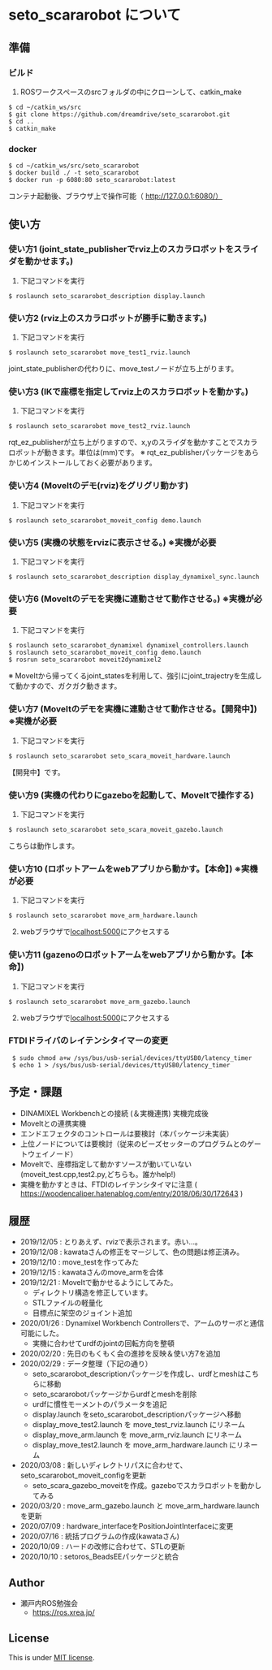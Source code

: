 # seto_scararobot について

## 準備

### ビルド

1. ROSワークスペースのsrcフォルダの中にクローンして、catkin_make

```
$ cd ~/catkin_ws/src
$ git clone https://github.com/dreamdrive/seto_scararobot.git
$ cd ..
$ catkin_make
```

### docker
```
$ cd ~/catkin_ws/src/seto_scararobot
$ docker build ./ -t seto_scararobot
$ docker run -p 6080:80 seto_scararobot:latest
```
コンテナ起動後、ブラウザ上で操作可能（ http://127.0.0.1:6080/）

## 使い方

### 使い方1 (joint_state_publisherでrviz上のスカラロボットをスライダを動かせます。)

1. 下記コマンドを実行

```
$ roslaunch seto_scararobot_description display.launch
```

### 使い方2 (rviz上のスカラロボットが勝手に動きます。)

1. 下記コマンドを実行

```
$ roslaunch seto_scararobot move_test1_rviz.launch
```
joint_state_publisherの代わりに、move_testノードが立ち上がります。

### 使い方3 (IKで座標を指定してrviz上のスカラロボットを動かす。)

1. 下記コマンドを実行

```
$ roslaunch seto_scararobot move_test2_rviz.launch
```
rqt_ez_publisherが立ち上がりますので、x,yのスライダを動かすことでスカラロボットが動きます。単位は(mm)です。
※ rqt_ez_publisherパッケージをあらかじめインストールしておく必要があります。

### 使い方4 (MoveItのデモ(rviz)をグリグリ動かす)

1. 下記コマンドを実行

```
$ roslaunch seto_scararobot_moveit_config demo.launch 
```

### 使い方5 (実機の状態をrvizに表示させる。) ※実機が必要

1. 下記コマンドを実行

```
$ roslaunch seto_scararobot_description display_dynamixel_sync.launch
```

### 使い方6 (MoveItのデモを実機に連動させて動作させる。) ※実機が必要

1. 下記コマンドを実行

```
$ roslaunch seto_scararobot_dynamixel dynamixel_controllers.launch 
$ roslaunch seto_scararobot_moveit_config demo.launch
$ rosrun seto_scararobot moveit2dynamixel2
```

※ MoveItから帰ってくるjoint_statesを利用して、強引にjoint_trajectryを生成して動かすので、ガクガク動きます。

### 使い方7 (MoveItのデモを実機に連動させて動作させる。【開発中】) ※実機が必要

1. 下記コマンドを実行

```
$ roslaunch seto_scararobot seto_scara_moveit_hardware.launch
```

【開発中】です。

### 使い方9 (実機の代わりにgazeboを起動して、MoveItで操作する)

1. 下記コマンドを実行

```
$ roslaunch seto_scararobot seto_scara_moveit_gazebo.launch
```
こちらは動作します。

### 使い方10 (ロボットアームをwebアプリから動かす。【本命】) ※実機が必要

1. 下記コマンドを実行

```
$ roslaunch seto_scararobot move_arm_hardware.launch
```
2. webブラウザで[localhost:5000](localhost:5000)にアクセスする

### 使い方11 (gazenoのロボットアームをwebアプリから動かす。【本命】)

1. 下記コマンドを実行

```
$ roslaunch seto_scararobot move_arm_gazebo.launch
```
2. webブラウザで[localhost:5000](localhost:5000)にアクセスする

### FTDIドライバのレイテンシタイマーの変更

```
 $ sudo chmod a+w /sys/bus/usb-serial/devices/ttyUSB0/latency_timer
 $ echo 1 > /sys/bus/usb-serial/devices/ttyUSB0/latency_timer
```

## 予定・課題
* DINAMIXEL Workbenchとの接続 (＆実機連携) 実機完成後
* MoveItとの連携実機
* エンドエフェクタのコントロールは要検討（本パッケージ未実装）
* 上位ノードについては要検討（従来のビーズセッターのプログラムとのゲートウェイノード）
* MoveItで、座標指定して動かすソースが動いていない(moveit_test.cpp,test2.py,どちらも。誰かhelp!)
* 実機を動かすときは、FTDIのレイテンシタイマに注意 ( https://woodencaliper.hatenablog.com/entry/2018/06/30/172643 )

## 履歴
* 2019/12/05 :  とりあえず、rvizで表示されます。赤い…。
* 2019/12/08 :  kawataさんの修正をマージして、色の問題は修正済み。
* 2019/12/10 :  move_testを作ってみた
* 2019/12/15 :  kawataさんのmove_armを合体
* 2019/12/21 :  MoveItで動かせるようにしてみた。
  * ディレクトリ構造を修正しています。
  * STLファイルの軽量化
  * 目標点に架空のジョイント追加
* 2020/01/26 :  Dynamixel Workbench Controllersで、アームのサーボと通信可能にした。
  * 実機に合わせてurdfのjointの回転方向を整頓
* 2020/02/20 :  先日のもくもく会の進捗を反映＆使い方7を追加
* 2020/02/29 :  データ整理（下記の通り）
  * seto_scararobot_descriptionパッケージを作成し、urdfとmeshはこちらに移動
  * seto_scararobotパッケージからurdfとmeshを削除
  * urdfに慣性モーメントのパラメータを追記
  * display.launch をseto_scararobot_descriptionパッケージへ移動
  * display_move_test2.launch を move_test_rviz.launch にリネーム
  * display_move_arm.launch を move_arm_rviz.launch にリネーム
  * display_move_test2.launch を move_arm_hardware.launch にリネーム
* 2020/03/08 :  新しいディレクトリパスに合わせて、seto_scararobot_moveit_configを更新
  * seto_scara_gazebo_moveitを作成。gazeboでスカラロボットを動かしてみる
* 2020/03/20 :  move_arm_gazebo.launch と move_arm_hardware.launch を更新
* 2020/07/09 :  hardware_interfaceをPositionJointInterfaceに変更
* 2020/07/16 :  統括プログラムの作成(kawataさん)
* 2020/10/09 :  ハードの改修に合わせて、STLの更新
* 2020/10/10 :  setoros_BeadsEEパッケージと統合

## Author

* 瀬戸内ROS勉強会
  * https://ros.xrea.jp/

## License

This is under [MIT license](https://en.wikipedia.org/wiki/MIT_License).
